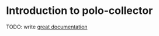 # Introduction to polo-collector

TODO: write [great documentation](http://jacobian.org/writing/what-to-write/)
